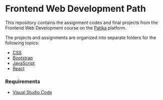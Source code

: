 # Frontend Web Development Path
This repository contains the assignment codes and final projects from the Frontend Web Development course on the [Patika](https://academy.patika.dev/tr) platform.

The projects and assignments are organized into separate folders for the following topics:
- [CSS](https://academy.patika.dev/tr/courses/css)
- [Bootstrap](https://academy.patika.dev/tr/courses/bootstrap)
- [JavaScript](https://academy.patika.dev/tr/courses/javascript)
- [React](https://academy.patika.dev/tr/courses/react)

### Requirements
- [Visual Studio Code](https://code.visualstudio.com/)